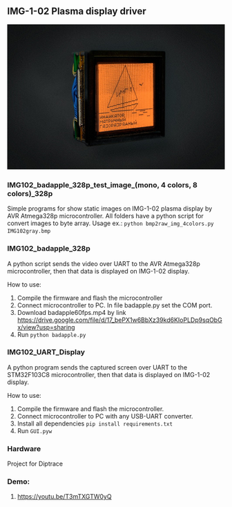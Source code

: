 ## IMG-1-02 Plasma display driver

![](kdpv.jpg?raw=true)

### IMG102_badapple_328p_test_image_(mono, 4 colors, 8 colors)_328p

Simple programs for show static images on IMG-1-02 plasma display by AVR Atmega328p microcontroller. All folders have a python script for convert images to byte array.
Usage ex.:
```python bmp2raw_img_4colors.py IMG102gray.bmp```

### IMG102_badapple_328p

A python script sends the video over UART to the AVR Atmega328p microcontroller, then that data is displayed on IMG-1-02 display. 

How to use:
1. Compile the firmware and flash the microcontroller 
2. Connect microcontroller to PC. In file badapple.py set the COM port.
3. Download badapple60fps.mp4 by link https://drive.google.com/file/d/17_bePX1w6BbXz39kd6KIoPLDp9sqObGx/view?usp=sharing
4. Run ```python badapple.py```

### IMG102_UART_Display 

A python program sends the captured screen over UART to the STM32F103C8 microcontroller, then that data is displayed on IMG-1-02 display. 

How to use:
1. Compile the firmware and flash the microcontroller.
2. Connect microcontroller to PC with any USB-UART converter.
3. Install all dependencies ```pip install requirements.txt```
4. Run ```GUI.pyw```

### Hardware

Project for Diptrace

### Demo:
1. https://youtu.be/T3mTXGTW0yQ

